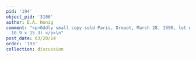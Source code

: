```yaml
---
pid: '194'
object_pid: '3106'
author: E.A. Honig
comment: "<p>Oddly small copy sold Paris, Drouot, March 28, 1990, lot #91 (copper,
  10.9 x 15.3).</p>\n"
post_date: 03/20/14
order: '193'
collection: discussion
---
```

